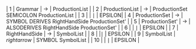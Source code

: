 
| 1 | Grammar | $\rightarrow$ | ProductionList |
| 2 | ProductionList | $\rightarrow$ |  ProductionSet SEMICOLON ProductionList |
| 3 |                | $\mid$ | EPSILON|
| 4 | ProductionSet | $\rightarrow$ | SYMBOL DERIVES RightHandSide ProductionSet' |
| 5 | ProductionSet' | $\rightarrow$ | ALSODERIVES RightHandSide ProductionSet' |
| 6 |              | $\mid$ | EPSILON |
| 7 | RightHandSide  | $\rightarrow$ | SymbolList |
| 8 |                 |$\mid$ | EPSILON |
| 9 | SymbolList     | $rightarrow$ | SYMBOL SymbolList |
| 10 |                | $\mid$ | EPSILON |
